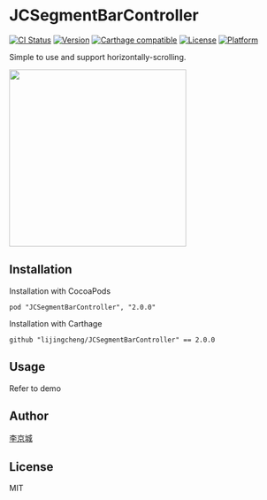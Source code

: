 # JCSegmentBarController

[![CI Status](http://img.shields.io/travis/lijingcheng/JCSegmentBarController.svg?style=flat)](https://travis-ci.org/lijingcheng/JCSegmentBarController)
[![Version](https://img.shields.io/cocoapods/v/JCSegmentBarController.svg?style=flat)](http://cocoapods.org/pods/JCSegmentBarController)
[![Carthage compatible](https://img.shields.io/badge/Carthage-compatible-4BC51D.svg?style=flat)](https://github.com/Carthage/Carthage)
[![License](https://img.shields.io/cocoapods/l/JCSegmentBarController.svg?style=flat)](http://cocoapods.org/pods/JCSegmentBarController)
[![Platform](https://img.shields.io/cocoapods/p/JCSegmentBarController.svg?style=flat)](http://cocoapods.org/pods/JCSegmentBarController)

Simple to use and support horizontally-scrolling.

<img width="320" src="./ScreenShot.gif"> 

## Installation

Installation with CocoaPods

```
pod "JCSegmentBarController", "2.0.0"
```

Installation with Carthage

```
github "lijingcheng/JCSegmentBarController" == 2.0.0
```

## Usage

Refer to demo

## Author

[李京城](http://lijingcheng.github.io)

## License

MIT
